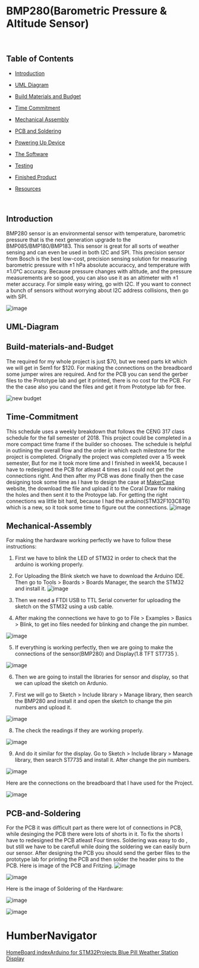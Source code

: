 # BMP280(Barometric Pressure & Altitude Sensor)

<br />

##  Table of Contents

- [Introduction](#Introduction)

- [UML Diagram](#UML-Diagram)

- [Build Materials and Budget](#Build-materials-and-Budget)

- [Time Commitment](#Time-Commitment)

- [Mechanical Assembly](#Mechanical-Assembly)

- [PCB and Soldering](#Pcb-and-Soldering)

- [Powering Up Device](#powering-up-device)

- [The Software](#the-software)

- [Testing](#testing)

- [Finished Product](#finished-product)

- [Resources](#resources)

<br />

## Introduction
 BMP280 sensor is an environmental sensor with temperature, barometric pressure that is the next generation upgrade to the BMP085/BMP180/BMP183. This sensor is great for all sorts of weather sensing and can even be used in both I2C and SPI. This precision sensor from Bosch is the best low-cost, precision sensing solution for measuring barometric pressure with ±1 hPa absolute accuraccy, and temperature with ±1.0°C accuracy. Because pressure changes with altitude, and the pressure measurements are so good, you can also use it as an altimeter with  ±1 meter accuracy. For simple easy wiring, go with I2C. If you want to connect a bunch of sensors without worrying about I2C address collisions, then go with SPI.
 
 ![image](https://user-images.githubusercontent.com/43187006/49831322-951a8b80-fd61-11e8-95c3-a2f389499f17.png)
 
 ## UML-Diagram
 
 ## Build-materials-and-Budget
 The required for my whole project is just $70, but we need parts kit which we will get in Sem1 for $120. For making the connections on the breadboard some jumper wires are required. And for the PCB you can send the gerber files to the Prototype lab and get it printed, there is no cost for the PCB. For the the case also you cand the files and get it from Prototype lab for free.  
 
 ![new budget](https://user-images.githubusercontent.com/43187006/49832284-360a4600-fd64-11e8-9098-5a0c6e5747ff.PNG)
 
 
## Time-Commitment
This schedule uses a weekly breakdown that follows the CENG 317 class schedule for the fall semester of 2018. This project could be completed in a more compact time frame if the builder so chooses. The schedule is helpful in outlining the overall flow and the order in which each milestone for the project is completed. Orignally the project was completed over a 15 week semester, But for me it took more time and I finished in week14, because I have to redesigned the PCB for atleast 4 times as I could not get the connections right. And then after my PCB was done finally then the case designing took some time as I have to design the case at [MakerCase](http://www.makercase.com) website, the download the file and upload it to the Coral Draw for making the holes and then sent it to the Protoype lab. For getting the right connections wa little bit hard, because I had the arduino(STM32F103C8T6) which is a new, so it took some time to figure out the connections.
![image](https://user-images.githubusercontent.com/43187006/49834451-69e86a00-fd6a-11e8-9a2d-3260a58b177a.png)


## Mechanical-Assembly
For making the hardware working perfectly we have to follow these instructions:

1. First we have to blink the LED of STM32 in order to check that the arduino is working properly.

2. For Uploading the Blink sketch we have to download the Arduino IDE. Then go to Tools > Boards > Boards Manager, the search the STM32 and install it. ![image](https://user-images.githubusercontent.com/43187006/49835442-30fdc480-fd6d-11e8-82b2-bf26bf93af16.png)

3. Then we need a FTDI USB to TTL Serial converter for uploading the sketch on the STM32 using a usb cable.

4. After making the connections we have to go to File > Examples > Basics > Blink, to get ino files needed for blinking and change the pin number.

![image](https://user-images.githubusercontent.com/43187006/49835951-ec732880-fd6e-11e8-8934-151a5b0cfc7e.png)
 
5. If everything is working perfectly, then we are going to make the connections of the sensor(BMP280) and Display(1.8 TFT ST7735
). 

![image](https://user-images.githubusercontent.com/43187006/49836100-74593280-fd6f-11e8-88d9-2c41508a1bec.png)

6. Then we are going to install the libraries for sensor and display, so that we can upload the sketch on Ardunio.

7. First we will go to Sketch > Include library > Manage library, then search the BMP280 and install it and open the sketch to change the pin numbers and upload it.

![image](https://user-images.githubusercontent.com/43187006/49836401-74a5fd80-fd70-11e8-951a-28e3afa0c9fe.png)

8. The check the readings if they are working properly.

![image](https://user-images.githubusercontent.com/43187006/49836424-9c956100-fd70-11e8-9f4e-5fde2299e260.png)

9. And do it similar for the display. Go to Sketch > Include library > Manage library, then search ST7735 and install it. After change the pin numbers.

![image](https://user-images.githubusercontent.com/43187006/49839301-7fff2600-fd7c-11e8-9d22-e43f2feaa61e.png)

Here are the connections on the breadboard that I have used for the Project.

![image](https://user-images.githubusercontent.com/43187006/49839420-f56af680-fd7c-11e8-9fe9-95f6f0e612ac.png)


## PCB-and-Soldering
For the PCB it was difficult part as there were lot of connections in PCB, while desinging the PCB there were lots of shorts in it. To fix the shorts I have to redesigned the PCB atleast Four times. Soldering was easy to do , but still we have to be carefull while doing the soldering we can easily burn our sensor. After designing the PCB you should send the gerber files to the prototype lab for printing the PCB and then solder the header pins to the PCB.
Here is image of the PCB and Fritzing. 
![image](https://user-images.githubusercontent.com/43187006/49840059-e3d71e00-fd7f-11e8-8633-3832877d8add.png)

![image](https://user-images.githubusercontent.com/43187006/49840089-06693700-fd80-11e8-8b57-a5effe465862.png)

Here is the image of Soldering of the Hardware:

![image](https://user-images.githubusercontent.com/43187006/49841300-12a3c300-fd85-11e8-83b3-c1ddfd856828.png)

![image](https://user-images.githubusercontent.com/43187006/49841749-ca85a000-fd86-11e8-9753-a9dfe5eb53a6.png)



# HumberNavigator
[HomeBoard indexArduino for STM32Projects
Blue Pill Weather Station Display](http://stm32duino.com/viewtopic.php?t=843)
